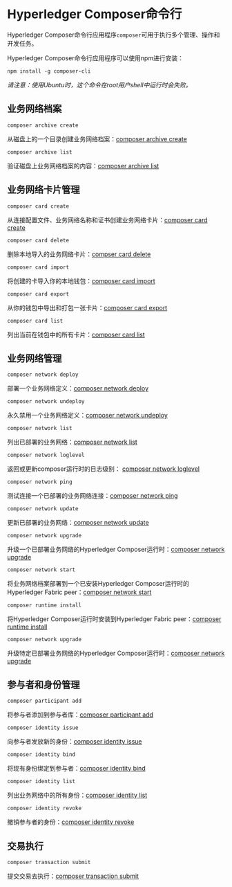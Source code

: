 # Hyperledger Composer命令行

Hyperledger Composer命令行应用程序`composer`可用于执行多个管理、操作和开发任务。

Hyperledger Composer命令行应用程序可以使用npm进行安装：

`npm install -g composer-cli`

*请注意：使用Ubuntu时，这个命令在root用户shell中运行时会失败。*

## 业务网络档案

`composer archive create`

从磁盘上的一个目录创建业务网络档案：[composer archive create](reference/composer.archive.create.md)

`composer archive list`

验证磁盘上业务网络档案的内容：[composer archive list](reference/composer.archive.list.md)

## 业务网络卡片管理

`composer card create`

从连接配置文件、业务网络名称和证书创建业务网络卡片：[composer card create](reference/composer.card.create.md)

`composer card delete`

删除本地导入的业务网络卡片：[compser card delete](reference/composer.card.delete.md)

`composer card import`

将创建的卡导入你的本地钱包：[composer card import](reference/composer.card.import.md)

`composer card export`

从你的钱包中导出和打包一张卡片：[composer card export](reference/composer.card.export.md)

`composer card list`

列出当前在钱包中的所有卡片：[composer card list](reference/composer.card.list.md)

## 业务网络管理

`composer network deploy`

部署一个业务网络定义：[composer network deploy](reference/composer.network.deploy.md)

`composer network undeploy`

永久禁用一个业务网络定义：[composer network undeploy](reference/composer.network.undeploy.md)

`composer network list`

列出已部署的业务网络：[composer network list](reference/composer.network.list.md)

`composer network loglevel`

返回或更新composer运行时的日志级别： [composer network loglevel](reference/composer.network.logLevel.md)

`composer network ping`

测试连接一个已部署的业务网络连接：[composer network ping](reference/composer.network.ping.md)

`composer network update`

更新已部署的业务网络：[composer network update](reference/composer.network.update.md)

`composer network upgrade`

升级一个已部署业务网络的Hyperledger Composer运行时：[composer network upgrade](reference/composer.network.upgrade.md)

`composer network start`

将业务网络档案部署到一个已安装Hyperledger Composer运行时的Hyperledger Fabric peer：[composer network start](reference/composer.network.start.md)

`composer runtime install`

将Hyperledger Composer运行时安装到Hyperledger Fabric peer：[composer runtime install](reference/composer.runtime.install.md)

`composer network upgrade`

升级特定已部署业务网络的Hyperledger Composer运行时：[composer network upgrade](reference/composer.network.upgrade.md)

## 参与者和身份管理

`composer participant add`

将参与者添加到参与者库：[composer participant add](reference/composer.participant.add.md)

`composer identity issue`

向参与者发放新的身份：[composer identity issue](https://hyperledger.github.io/composer/reference/composer.identity.issue.html)

`composer identity bind`

将现有身份绑定到参与者：[composer identity bind](https://hyperledger.github.io/composer/reference/composer.identity.bind.html)

`composer identity list`

列出业务网络中的所有身份：[composer identity list](https://hyperledger.github.io/composer/reference/composer.identity.list.html)

`composer identity revoke`

撤销参与者的身份：[composer identity revoke](https://hyperledger.github.io/composer/reference/composer.identity.revoke.html)

## 交易执行

`composer transaction submit`

提交交易去执行：[composer transaction submit](https://hyperledger.github.io/composer/reference/composer.transaction.submit.html)
